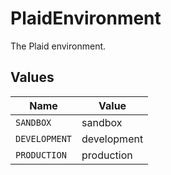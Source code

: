 # PlaidEnvironment

The Plaid environment.


## Values

| Name          | Value         |
| ------------- | ------------- |
| `SANDBOX`     | sandbox       |
| `DEVELOPMENT` | development   |
| `PRODUCTION`  | production    |